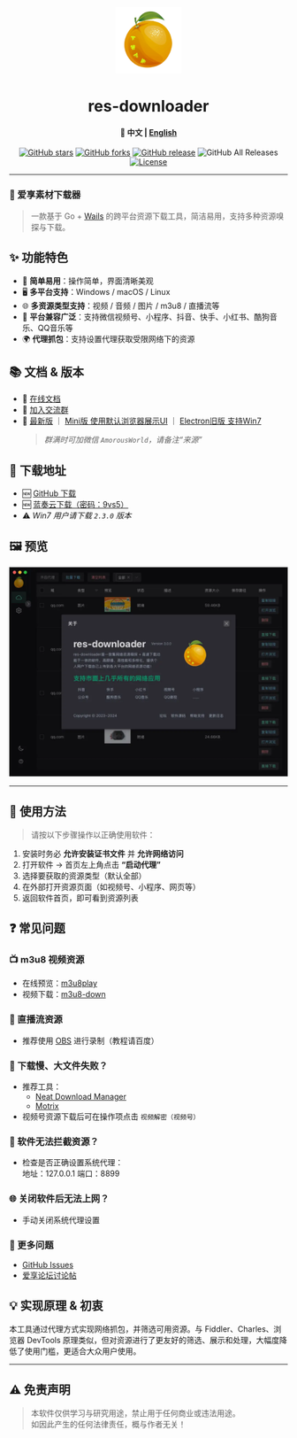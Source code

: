 <div align="center">

<a href="https://github.com/putyy/res-downloader"><img src="build/appicon.png" width="120"/></a>
<h1>res-downloader</h1>
<h4>📖 中文 | <a href="https://github.com/putyy/res-downloader/blob/master/README-EN.md">English</a></h4>

[![GitHub stars](https://img.shields.io/github/stars/putyy/res-downloader)](https://github.com/putyy/res-downloader/stargazers)
[![GitHub forks](https://img.shields.io/github/forks/putyy/res-downloader)](https://github.com/putyy/res-downloader/fork)
[![GitHub release](https://img.shields.io/github/release/putyy/res-downloader)](https://github.com/putyy/res-downloader/releases)
![GitHub All Releases](https://img.shields.io/github/downloads/putyy/res-downloader/total)
[![License](https://img.shields.io/github/license/putyy/res-downloader)](https://github.com/putyy/res-downloader/blob/master/LICENSE)

</div>

---

### 🎉 爱享素材下载器

> 一款基于 Go + [Wails](https://github.com/wailsapp/wails) 的跨平台资源下载工具，简洁易用，支持多种资源嗅探与下载。

## ✨ 功能特色

- 🚀 **简单易用**：操作简单，界面清晰美观
- 🖥️ **多平台支持**：Windows / macOS / Linux
- 🌐 **多资源类型支持**：视频 / 音频 / 图片 / m3u8 / 直播流等
- 📱 **平台兼容广泛**：支持微信视频号、小程序、抖音、快手、小红书、酷狗音乐、QQ音乐等
- 🌍 **代理抓包**：支持设置代理获取受限网络下的资源

## 📚 文档 & 版本

- 📘 [在线文档](https://res.putyy.com/)
- 💬 [加入交流群](https://www.putyy.com/app/admin/upload/img/20250418/6801d9554dc7.webp)
- 🧩 [最新版](https://github.com/putyy/res-downloader/releases) ｜ [Mini版 使用默认浏览器展示UI](https://github.com/putyy/resd-mini) ｜ [Electron旧版 支持Win7](https://github.com/putyy/res-downloader/tree/old)
  > *群满时可加微信 `AmorousWorld`，请备注“来源”*

## 🧩 下载地址

- 🆕 [GitHub 下载](https://github.com/putyy/res-downloader/releases)
- 🆕 [蓝奏云下载（密码：9vs5）](https://wwjv.lanzoum.com/b04wgtfyb)
- ⚠️ *Win7 用户请下载 `2.3.0` 版本*


## 🖼️ 预览

![预览](docs/images/show.webp)

--- 

## 🚀 使用方法

> 请按以下步骤操作以正确使用软件：

1. 安装时务必 **允许安装证书文件** 并 **允许网络访问**
2. 打开软件 → 首页左上角点击 **“启动代理”**
3. 选择要获取的资源类型（默认全部）
4. 在外部打开资源页面（如视频号、小程序、网页等）
5. 返回软件首页，即可看到资源列表

## ❓ 常见问题

### 📺 m3u8 视频资源

- 在线预览：[m3u8play](https://m3u8play.com/)
- 视频下载：[m3u8-down](https://m3u8-down.gowas.cn/)

### 📡 直播流资源

- 推荐使用 [OBS](https://obsproject.com/) 进行录制（教程请百度）

### 🐢 下载慢、大文件失败？

- 推荐工具：
  - [Neat Download Manager](https://www.neatdownloadmanager.com/index.php/en/)
  - [Motrix](https://motrix.app/download)
- 视频号资源下载后可在操作项点击 `视频解密（视频号）`

### 🧩 软件无法拦截资源？

- 检查是否正确设置系统代理：  
  地址：127.0.0.1
  端口：8899

### 🌐 关闭软件后无法上网？

- 手动关闭系统代理设置

### 🧠 更多问题

- [GitHub Issues](https://github.com/putyy/res-downloader/issues)
- [爱享论坛讨论帖](https://s.gowas.cn/d/4089)

## 💡 实现原理 & 初衷

本工具通过代理方式实现网络抓包，并筛选可用资源。与 Fiddler、Charles、浏览器 DevTools 原理类似，但对资源进行了更友好的筛选、展示和处理，大幅度降低了使用门槛，更适合大众用户使用。

---

## ⚠️ 免责声明

> 本软件仅供学习与研究用途，禁止用于任何商业或违法用途。  
如因此产生的任何法律责任，概与作者无关！

